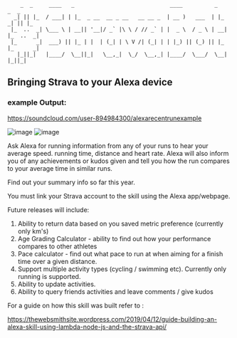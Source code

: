```
    _  _     ____   _                              ____          _       _  _                                                    
  _| || |_  / ___| | |_  _ __  __ _ __   __ __ _  | __ )   ___  | |_   _| || |_                                                  
 |_  ..  _| \___ \ | __|| '__|/ _` |\ \ / // _` | |  _ \  / _ \ | __| |_  ..  _|                                                 
 |_      _|  ___) || |_ | |  | (_| | \ V /| (_| | | |_) || (_) || |_  |_      _|                                                 
   |_||_|   |____/  \__||_|   \__,_|  \_/  \__,_| |____/  \___/  \__|   |_||_|                                                   

```
## Bringing Strava to your Alexa device

### example Output:
https://soundcloud.com/user-894984300/alexarecentrunexample

![image](https://raw.githubusercontent.com/bls20Automic/alexa-strava-skillz/master/screenshots/strava%20bot%20alexa.png)
![image](https://raw.githubusercontent.com/bls20Automic/alexa-strava-skillz/master/screenshots/skill%20response2.png)

Ask Alexa for running information from any of your runs to hear your average speed. running time, distance and heart rate.
Alexa will also inform you of any achievements or kudos given and tell you how the run compares to your average time in similar runs.


Find out your summary info so far this year.

You must link your Strava account to the skill using the Alexa app/webpage.


Future releases will include:
1. Ability to return data based on you saved metric preference (currently only km's)
2. Age Grading Calculator - ability to find out how your performance compares to other athletes
3. Pace calculator - find out what pace to run at when aiming for a finish time over a given distance.
4. Support multiple activity types (cycling / swimming etc). Currently only running is supported.
5. Ability to update activities.
6. Ability to query friends activities and leave comments / give kudos

For a guide on how this skill was built refer to :

https://thewebsmithsite.wordpress.com/2019/04/12/guide-building-an-alexa-skill-using-lambda-node-js-and-the-strava-api/
